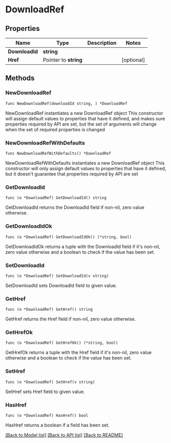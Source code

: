 # DownloadRef

## Properties

Name | Type | Description | Notes
------------ | ------------- | ------------- | -------------
**DownloadId** | **string** |  | 
**Href** | Pointer to **string** |  | [optional] 

## Methods

### NewDownloadRef

`func NewDownloadRef(downloadId string, ) *DownloadRef`

NewDownloadRef instantiates a new DownloadRef object
This constructor will assign default values to properties that have it defined,
and makes sure properties required by API are set, but the set of arguments
will change when the set of required properties is changed

### NewDownloadRefWithDefaults

`func NewDownloadRefWithDefaults() *DownloadRef`

NewDownloadRefWithDefaults instantiates a new DownloadRef object
This constructor will only assign default values to properties that have it defined,
but it doesn't guarantee that properties required by API are set

### GetDownloadId

`func (o *DownloadRef) GetDownloadId() string`

GetDownloadId returns the DownloadId field if non-nil, zero value otherwise.

### GetDownloadIdOk

`func (o *DownloadRef) GetDownloadIdOk() (*string, bool)`

GetDownloadIdOk returns a tuple with the DownloadId field if it's non-nil, zero value otherwise
and a boolean to check if the value has been set.

### SetDownloadId

`func (o *DownloadRef) SetDownloadId(v string)`

SetDownloadId sets DownloadId field to given value.


### GetHref

`func (o *DownloadRef) GetHref() string`

GetHref returns the Href field if non-nil, zero value otherwise.

### GetHrefOk

`func (o *DownloadRef) GetHrefOk() (*string, bool)`

GetHrefOk returns a tuple with the Href field if it's non-nil, zero value otherwise
and a boolean to check if the value has been set.

### SetHref

`func (o *DownloadRef) SetHref(v string)`

SetHref sets Href field to given value.

### HasHref

`func (o *DownloadRef) HasHref() bool`

HasHref returns a boolean if a field has been set.


[[Back to Model list]](../README.md#documentation-for-models) [[Back to API list]](../README.md#documentation-for-api-endpoints) [[Back to README]](../README.md)


